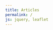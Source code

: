 ```yaml
---
title: Articles
permalink: /
js: jquery, leaflet
---
```


<div id="map"></div>

<script>

var map = L.map('map')
           .setView([46.6, 2.1], 6)
           .addLayer(new L.tileLayer('http://{s}.basemaps.cartocdn.com/light_nolabels/{z}/{x}/{y}.png', {
              subdomains: 'abcd',
              detectRetina: true,
              minZoom: 6, maxZoom: 12 })),
    layers = {}, type ="";

function read(data, cl) {
  if (data.type === "Topology")
    for (key in data.objects) {
      geojson = topojson.feature(data, data.objects[key]); type = cl;
      new L.GeoJSON(geojson, {style: color, onEachFeature: store})
    }
}

function store(feature, json) {
  id = type;
  insee = feature.properties.insee;
  switch (type) {
    case "com": id += insee.substring(0,2); break;
    case "can": if (insee.length == 5) insee = "0"+insee;
                id += insee.substring(1,3);
  }
  var el = layers[id];
  if (el === undefined) {
    el = new L.layerGroup();
    layers[id] = el;
  }
  el.addLayer(json);
}

function color(feature) {
  return {
    fillColor: "#ccc",
    color: "#aaa",
    weight: 1,
    opacity: 1,
    fillOpacity: .8
  }
}

$.getJSON("data/geo/topo/cantons.json", function(json) {
  read(json, "can");
  $.getJSON("data/geo/topo/departements.json", function(json) {
    read(json, "dep");
    reset();
  });
});

function reset() {
  if(map.getZoom()<=8) {
    map.removeLayer(layers["dep"]);
    for (el in layers) {
      if (el.substring(0,3) == "com") map.removeLayer(layers[el]);
      if (el.substring(0,3) == "can") map.addLayer(layers[el]);
    }
  }
  if(map.getZoom()<=6)
    map.addLayer(layers["dep"]);
  if(map.getZoom()>8)
    for (dep in layers["dep"]["_layers"]) {
      dep = layers["dep"]["_layers"][dep];
      if (map.getBounds().contains(dep.getBounds()) ||
          map.getBounds().intersects(dep.getBounds())) {
        if (layers["com"+dep.feature.id] != undefined) {
          map.addLayer(layers["com"+dep.feature.id]);
          map.removeLayer(layers["can"+dep.feature.id]);
        }
        else
          (function(i){
            $.getJSON("data/geo/topo/"+i+".json", function(json) {
              read(json, "com");
              map.addLayer(layers["com"+i]);
              map.removeLayer(layers["can"+i]);
              });
          })(dep.feature.id);
      }
    }
}

map.on('moveend', reset);

</script>
